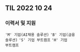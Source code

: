 ## TIL 2022 10 24

### 이력서 및 지원 

<code>'M' 기업(AI채용 솔루션)</code> <code>'B' 기업(금융 솔루션)</code> <code>'S' 기업 부트캠프</code> <code>'H' 기업 부트캠프</code>
